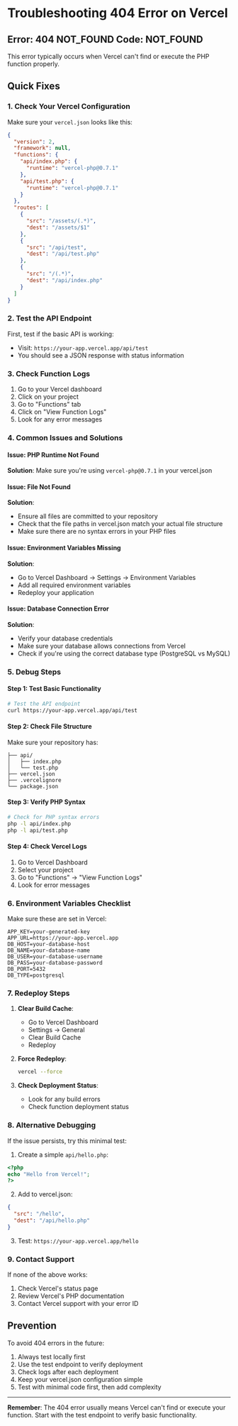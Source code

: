 # Troubleshooting 404 Error on Vercel

## Error: 404 NOT_FOUND Code: NOT_FOUND

This error typically occurs when Vercel can't find or execute the PHP function properly.

## Quick Fixes

### 1. Check Your Vercel Configuration

Make sure your `vercel.json` looks like this:

```json
{
  "version": 2,
  "framework": null,
  "functions": {
    "api/index.php": {
      "runtime": "vercel-php@0.7.1"
    },
    "api/test.php": {
      "runtime": "vercel-php@0.7.1"
    }
  },
  "routes": [
    {
      "src": "/assets/(.*)",
      "dest": "/assets/$1"
    },
    {
      "src": "/api/test",
      "dest": "/api/test.php"
    },
    {
      "src": "/(.*)",
      "dest": "/api/index.php"
    }
  ]
}
```

### 2. Test the API Endpoint

First, test if the basic API is working:
- Visit: `https://your-app.vercel.app/api/test`
- You should see a JSON response with status information

### 3. Check Function Logs

1. Go to your Vercel dashboard
2. Click on your project
3. Go to "Functions" tab
4. Click on "View Function Logs"
5. Look for any error messages

### 4. Common Issues and Solutions

#### Issue: PHP Runtime Not Found
**Solution**: Make sure you're using `vercel-php@0.7.1` in your vercel.json

#### Issue: File Not Found
**Solution**: 
- Ensure all files are committed to your repository
- Check that the file paths in vercel.json match your actual file structure
- Make sure there are no syntax errors in your PHP files

#### Issue: Environment Variables Missing
**Solution**: 
- Go to Vercel Dashboard → Settings → Environment Variables
- Add all required environment variables
- Redeploy your application

#### Issue: Database Connection Error
**Solution**:
- Verify your database credentials
- Make sure your database allows connections from Vercel
- Check if you're using the correct database type (PostgreSQL vs MySQL)

### 5. Debug Steps

#### Step 1: Test Basic Functionality
```bash
# Test the API endpoint
curl https://your-app.vercel.app/api/test
```

#### Step 2: Check File Structure
Make sure your repository has:
```
├── api/
│   ├── index.php
│   └── test.php
├── vercel.json
├── .vercelignore
└── package.json
```

#### Step 3: Verify PHP Syntax
```bash
# Check for PHP syntax errors
php -l api/index.php
php -l api/test.php
```

#### Step 4: Check Vercel Logs
1. Go to Vercel Dashboard
2. Select your project
3. Go to "Functions" → "View Function Logs"
4. Look for error messages

### 6. Environment Variables Checklist

Make sure these are set in Vercel:
```
APP_KEY=your-generated-key
APP_URL=https://your-app.vercel.app
DB_HOST=your-database-host
DB_NAME=your-database-name
DB_USER=your-database-username
DB_PASS=your-database-password
DB_PORT=5432
DB_TYPE=postgresql
```

### 7. Redeploy Steps

1. **Clear Build Cache**:
   - Go to Vercel Dashboard
   - Settings → General
   - Clear Build Cache
   - Redeploy

2. **Force Redeploy**:
   ```bash
   vercel --force
   ```

3. **Check Deployment Status**:
   - Look for any build errors
   - Check function deployment status

### 8. Alternative Debugging

If the issue persists, try this minimal test:

1. Create a simple `api/hello.php`:
```php
<?php
echo "Hello from Vercel!";
?>
```

2. Add to vercel.json:
```json
{
  "src": "/hello",
  "dest": "/api/hello.php"
}
```

3. Test: `https://your-app.vercel.app/hello`

### 9. Contact Support

If none of the above works:
1. Check Vercel's status page
2. Review Vercel's PHP documentation
3. Contact Vercel support with your error ID

## Prevention

To avoid 404 errors in the future:
1. Always test locally first
2. Use the test endpoint to verify deployment
3. Check logs after each deployment
4. Keep your vercel.json configuration simple
5. Test with minimal code first, then add complexity

---

**Remember**: The 404 error usually means Vercel can't find or execute your function. Start with the test endpoint to verify basic functionality.
